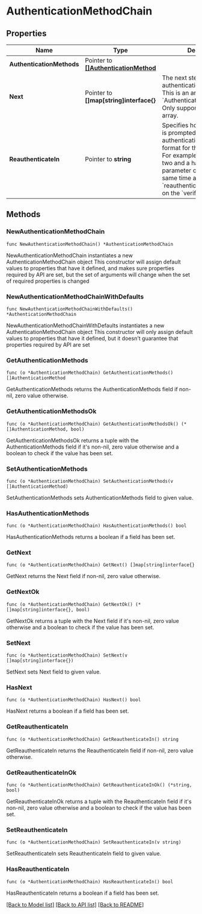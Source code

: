# AuthenticationMethodChain

## Properties

Name | Type | Description | Notes
------------ | ------------- | ------------- | -------------
**AuthenticationMethods** | Pointer to [**[]AuthenticationMethod**](AuthenticationMethod.md) |  | [optional] 
**Next** | Pointer to **[]map[string]interface{}** | The next steps of the authentication method chain. This is an array of &#x60;AuthenticationMethodChain&#x60;. Only supports one item in the array. | [optional] 
**ReauthenticateIn** | Pointer to **string** | Specifies how often the user is prompted for authentication using duration format for the time period. For example, &#x60;PT2H30M&#x60; for two and a half hours. This parameter can&#39;t be set at the same time as the &#x60;reauthenticateIn&#x60; property on the &#x60;verificationMethod&#x60;. | [optional] 

## Methods

### NewAuthenticationMethodChain

`func NewAuthenticationMethodChain() *AuthenticationMethodChain`

NewAuthenticationMethodChain instantiates a new AuthenticationMethodChain object
This constructor will assign default values to properties that have it defined,
and makes sure properties required by API are set, but the set of arguments
will change when the set of required properties is changed

### NewAuthenticationMethodChainWithDefaults

`func NewAuthenticationMethodChainWithDefaults() *AuthenticationMethodChain`

NewAuthenticationMethodChainWithDefaults instantiates a new AuthenticationMethodChain object
This constructor will only assign default values to properties that have it defined,
but it doesn't guarantee that properties required by API are set

### GetAuthenticationMethods

`func (o *AuthenticationMethodChain) GetAuthenticationMethods() []AuthenticationMethod`

GetAuthenticationMethods returns the AuthenticationMethods field if non-nil, zero value otherwise.

### GetAuthenticationMethodsOk

`func (o *AuthenticationMethodChain) GetAuthenticationMethodsOk() (*[]AuthenticationMethod, bool)`

GetAuthenticationMethodsOk returns a tuple with the AuthenticationMethods field if it's non-nil, zero value otherwise
and a boolean to check if the value has been set.

### SetAuthenticationMethods

`func (o *AuthenticationMethodChain) SetAuthenticationMethods(v []AuthenticationMethod)`

SetAuthenticationMethods sets AuthenticationMethods field to given value.

### HasAuthenticationMethods

`func (o *AuthenticationMethodChain) HasAuthenticationMethods() bool`

HasAuthenticationMethods returns a boolean if a field has been set.

### GetNext

`func (o *AuthenticationMethodChain) GetNext() []map[string]interface{}`

GetNext returns the Next field if non-nil, zero value otherwise.

### GetNextOk

`func (o *AuthenticationMethodChain) GetNextOk() (*[]map[string]interface{}, bool)`

GetNextOk returns a tuple with the Next field if it's non-nil, zero value otherwise
and a boolean to check if the value has been set.

### SetNext

`func (o *AuthenticationMethodChain) SetNext(v []map[string]interface{})`

SetNext sets Next field to given value.

### HasNext

`func (o *AuthenticationMethodChain) HasNext() bool`

HasNext returns a boolean if a field has been set.

### GetReauthenticateIn

`func (o *AuthenticationMethodChain) GetReauthenticateIn() string`

GetReauthenticateIn returns the ReauthenticateIn field if non-nil, zero value otherwise.

### GetReauthenticateInOk

`func (o *AuthenticationMethodChain) GetReauthenticateInOk() (*string, bool)`

GetReauthenticateInOk returns a tuple with the ReauthenticateIn field if it's non-nil, zero value otherwise
and a boolean to check if the value has been set.

### SetReauthenticateIn

`func (o *AuthenticationMethodChain) SetReauthenticateIn(v string)`

SetReauthenticateIn sets ReauthenticateIn field to given value.

### HasReauthenticateIn

`func (o *AuthenticationMethodChain) HasReauthenticateIn() bool`

HasReauthenticateIn returns a boolean if a field has been set.


[[Back to Model list]](../README.md#documentation-for-models) [[Back to API list]](../README.md#documentation-for-api-endpoints) [[Back to README]](../README.md)


